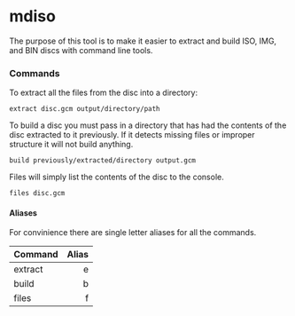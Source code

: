 mdiso
===

The purpose of this tool is to make it easier to extract and build ISO, IMG, and BIN discs with command line tools.

### Commands

To extract all the files from the disc into a directory:

    extract disc.gcm output/directory/path

To build a disc you must pass in a directory that has had the contents of the disc extracted to it previously. If it detects missing files or improper structure it will not build anything.
    
    build previously/extracted/directory output.gcm
    
Files will simply list the contents of the disc to the console.

    files disc.gcm

#### Aliases

For convinience there are single letter aliases for all the commands.

|Command|Alias|
|-------|----:|
|extract|   e |
|build  |   b |
|files  |   f |
